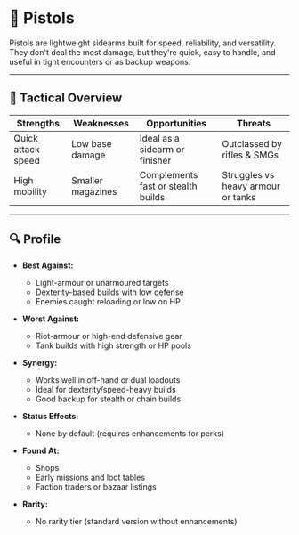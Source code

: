 ﻿# 🔫 Pistols

Pistols are lightweight sidearms built for speed, reliability, and versatility. They don't deal the most damage, but they're quick, easy to handle, and useful in tight encounters or as backup weapons.

---

## 🧠 Tactical Overview

| Strengths             | Weaknesses           | Opportunities                      | Threats                           |
|-----------------------|----------------------|-------------------------------------|-----------------------------------|
| Quick attack speed     | Low base damage      | Ideal as a sidearm or finisher     | Outclassed by rifles & SMGs       |
| High mobility          | Smaller magazines    | Complements fast or stealth builds | Struggles vs heavy armour or tanks|

---

## 🔍 Profile

- **Best Against:**
  - Light-armour or unarmoured targets
  - Dexterity-based builds with low defense
  - Enemies caught reloading or low on HP

- **Worst Against:**
  - Riot-armour or high-end defensive gear
  - Tank builds with high strength or HP pools

- **Synergy:**
  - Works well in off-hand or dual loadouts
  - Ideal for dexterity/speed-heavy builds
  - Good backup for stealth or chain builds

- **Status Effects:**
  - None by default (requires enhancements for perks)

- **Found At:**
  - Shops
  - Early missions and loot tables
  - Faction traders or bazaar listings

- **Rarity:**
  - No rarity tier (standard version without enhancements)
